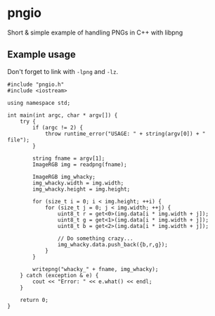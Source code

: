 # pngio
Short &amp; simple example of handling PNGs in C++ with libpng

## Example usage

Don't forget to link with `-lpng` and `-lz`.

    #include "pngio.h"
    #include <iostream>

    using namespace std;

    int main(int argc, char * argv[]) {
        try {
            if (argc != 2) {
                throw runtime_error("USAGE: " + string(argv[0]) + " file");
            }

            string fname = argv[1];
            ImageRGB img = readpng(fname);

            ImageRGB img_whacky;
            img_whacky.width = img.width;
            img_whacky.height = img.height;

            for (size_t i = 0; i < img.height; ++i) {
                for (size_t j = 0; j < img.width; ++j) {
                    uint8_t r = get<0>(img.data[i * img.width + j]);
                    uint8_t g = get<1>(img.data[i * img.width + j]);
                    uint8_t b = get<2>(img.data[i * img.width + j]);

                    // Do something crazy...
                    img_whacky.data.push_back({b,r,g});
                }
            }

            writepng("whacky_" + fname, img_whacky);
        } catch (exception & e) {
            cout << "Error: " << e.what() << endl;
        }

        return 0;
    }

